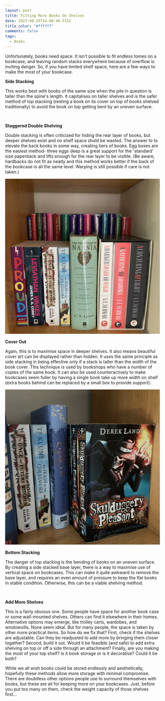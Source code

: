 ```yaml
---
layout: post
title: Fitting More Books On Shelves
date: 2023-08-25T14:00:40.515Z
title_color: "#ffffff"
comments: false
tags:
  - Books
---
```

Unfortunately, books need space. It isn't possible to fit endless tomes on a bookcase, and leaving random stacks everywhere because of overflow is inviting danger. So, if you have limited shelf space, here are a few ways to make the most of your bookcase.

**S﻿ide Stacking**

T﻿his works best with books of the same size when the pile in question is taller than the spine's length. It capitalises on taller shelves and is the safer method of top stacking (resting a book on its cover on top of books shelved traditionally) to avoid the book on top getting bent by an uneven surface.

![]()

**S﻿taggered Double Shelving**

D﻿ouble stacking is often criticized for hiding the rear layer of books, but deeper shelves exist and no shelf space shold be wasted. The answer to to elevate the back books in some way, creating tiers of books. Egg boxes are the easiest method- three eggs deep is a great support for the 'standard' size paperback and lifts enough for the rear layer to be visible. (Be aware, hardbacks do not fit as neatly and this method works better if the back of the bookcase is all the same level. Warping is still possible if care is not taken.)

![Two-tier book shelves with hardback classics at the back](../uploads/2023-08-25-example-tier-shelef-part-2.jpg)

**Cover Out**

A﻿gain, this is to maximise space in deeper shelves. It also means beautiful cover art can be displayed rather than hidden. It uses the same principle as side stacking in being effective only if a stack is taller than the width of the book cover. This technique is used by bookshops who have a number of copies of the same book. It can also be used counteractively to make bookcases seem fuller by having a single book take up more width on shelf (extra books behind can be replaced by a small box to provide support).

!['Skulduggery Pleasant' series from 1-8 in paperback with book 1 at the front of a set of face-outs.](../uploads/2023-08-25-example-face-out.jpg)

**B﻿ottom Stacking**

T﻿he danger of top stacking is the bending of books on an uneven surface. By creating a side stacked base layer, there is a way to maximise use of vertical space on bookcases. This can make it quite awkward to remove the base layer, and requires an even amount of pressure to keep the flat books in stable condition. Otherwise, this can be a viable shelving method.

![]()

**A﻿dd More Shelves**

T﻿his is a fairly obvious one. Some people have space for another book case or some wall-mounted shelves. Others can find it elsewhere in their homes. Alternative options may emerge, like trolley carts, wardobes, and windowsills. None seem ideal. But for many people, the space is taken by other more practical items. So how do we fix that? First, check if the shelves are adjustable. Can they be readjusted to add more by bringing them closer together? Second, build it out. Would it be feasible (and safe) to add extra shelving on top or off a side through an attachment? Finally, are you making the most of your top shelf? Is it book storage or is it decorative? Could it be both?

W﻿hile we all wish books could be stored endlessly and aesthetically, hopefully these methods allow more storage with minimal compromise. There are doubtless other options people use to surround themselves with books, but these are all for keeping more on your bookcases. Just, before you put too many on them, check the weight capacity of those shelves first...